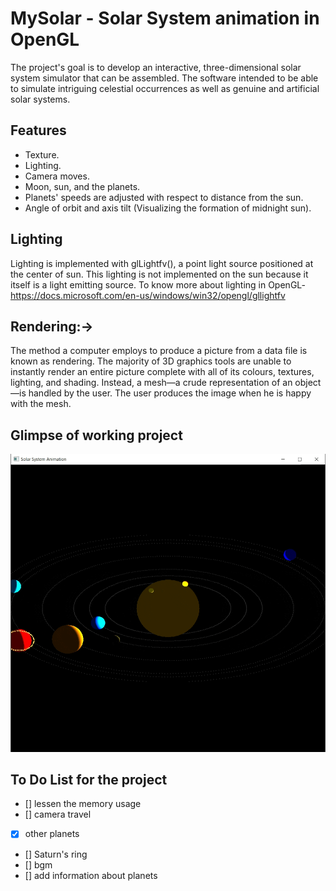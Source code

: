 # MySolar - Solar System animation in OpenGL
The project's goal is to develop an interactive, three-dimensional solar system simulator that can be assembled. The software intended to be able to simulate intriguing celestial occurrences as well as genuine and artificial solar systems.


## Features
- Texture.
- Lighting.
- Camera moves.
- Moon, sun, and the planets.
- Planets' speeds are adjusted  with respect to distance from the sun.
- Angle of orbit and axis tilt (Visualizing the formation of midnight sun).



## Lighting
Lighting is implemented with glLightfv(), a point light source positioned at the center of sun. This lighting is not implemented on the sun because it itself is a light emitting source.
To know more about lighting in OpenGL- https://docs.microsoft.com/en-us/windows/win32/opengl/gllightfv


## Rendering:->
The method a computer employs to produce a picture from a data file is known as rendering. The majority of 3D graphics tools are unable to instantly render an entire picture complete with all of its colours, textures, lighting, and shading. Instead, a mesh—a crude representation of an object—is handled by the user. The user produces the image when he is happy with the mesh.


## Glimpse of working project

![MySolar.gif](https://github.com/mansi4444/MySolar/blob/main/animation.gif)


## To Do List for the project
 - [] lessen the memory usage
 - [] camera travel
 - [x] other planets
 - [] Saturn's ring
 - [] bgm
 - [] add information about planets
